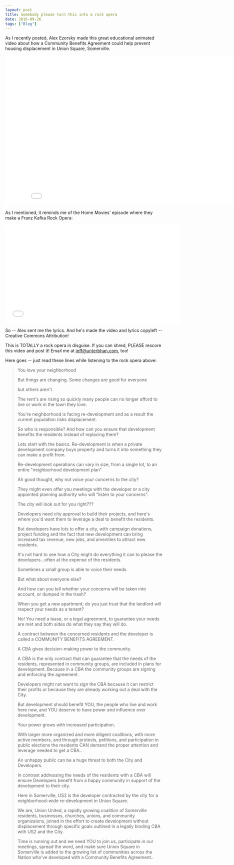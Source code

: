 ```yaml
---
layout: post
title: Somebody please turn this into a rock opera
date: 2016-09-26
tags: ["Blog"]
---
```


As I recently posted, Alex Ezorsky made this great educational animated video about how a Community Benefits Agreement could help prevent housing displacement in Union Square, Somerville.

<iframe width="853" height="480" src="dlUn_tdloYE?rel=0&showinfo=0" frameborder="0" allowfullscreen></iframe>

As I mentioned, it reminds me of the Home Movies' episode where they make a Franz Kafka Rock Opera:

<iframe width="560" height="315" src="8uaaF83eVig" frameborder="0" allowfullscreen></iframe>

So -- Alex sent me the lyrics. And he's made the video and lyrics copyleft -- Creative Commons Attribution!

This is TOTALLY a rock opera in disguise. If you can shred, PLEASE rescore this video and post it! Email me at jeff@unterbhan.com, too!

Here goes -- just read these lines while listening to the rock opera above:

> You love your neighborhood
> 
> But things are changing. Some changes are good for everyone
> 
> but others aren't
> 
> The rent's are rising so quickly many people can no longer afford to
>   live or work in the town they love.
> 
> You're neighborhood is facing re-development and as a result the
>   current population risks displacement. 
> 
> So who is responsible? And how can you ensure that development
>   benefits the residents instead of replacing them?
> 
> Lets start with the basics. Re-development is when a private
>   development company buys property and turns it into something they can
>   make a profit from.
> 
> Re-development operations can vary in size, from a single lot, to an
>   entire "neighborhood development plan"
> 
> Ah good thought, why not voice your concerns to the city?
> 
> They might even offer you meetings with the developer or a city
>   appointed planning authority who will "listen to your concerns".
> 
> The city will look out for you right???
> 
> Developers need city approval to build their projects, and here's
>   where you'd want them to leverage a deal to benefit the residents. 
> 
> But developers have lots to offer a city,  with campaign donations,
>   project funding and the fact that new development can bring increased
>   tax revenue, new jobs, and amenities to attract new residents. 
> 
> It's not hard to see how a City might do everything it can to please
>    the developers...often at the expense of the residents.
> 
> Sometimes a small group is able to voice their needs. 
> 
> But what about everyone else? 
> 
> And how can you tell whether your concerns will be taken into account,
>   or dumped in the trash?
> 
> When you get a new apartment; do you just trust that the landlord will
>   respect your needs as a tenant?
> 
> No! You need a lease, or a legal agreement, to guarantee your needs
>   are met and both sides do what they say they will do.
> 
> A contract between the concerned residents and the developer is called
>   a COMMUNITY BENEFITS AGREEMENT. 
> 
> A CBA gives decision-making power to the community.
> 
> A CBA is the only contract that can guarantee that the needs of the
>   residents, represented in community groups, are included in plans for
>   development.  Because in a CBA the community groups are signing and
>   enforcing the agreement.
> 
> Developers might not want to sign the CBA because it can restrict
>   their profits or because they are already working out a deal with the
>   City.
> 
> But development should benefit YOU, the people who live and work here
>   now, and YOU deserve to have power and influence over development.
> 
> Your power grows with increased participation.
> 
> With larger more organized and more diligent coalitions, with more
>   active members, and through protests, petitions, and participation in
>   public elections the residents CAN demand the proper attention and
>   leverage needed to get a CBA..
> 
> An unhappy public can be a huge threat to both the City and
>   Developers.
> 
> In contrast addressing the needs of the residents with a CBA will
>   ensure Developers benefit from a happy community in support of the
>   development to their city. 
> 
> Here in Somerville, US2 is the developer contracted by the city for a
>   neighborhood-wide re-development in Union Square.
> 
> We are, Union United, a rapidly growing coalition of Somerville
>   residents, businesses, churches, unions, and community organizaions,
>   joined in the effort to create development without displacement
>   through specific goals outlined in a legally binding CBA with US2 and
>   the City.
> 
> Time is running out and we need YOU to join us, participate in our
>   meetings, spread the word, and make sure Union Square in Somerville is
>   added to the growing list of communities across the Nation who've
>   developed with  a Community Benefits Agreement..